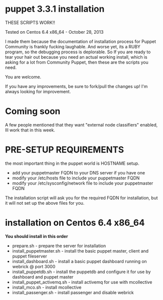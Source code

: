 puppet 3.3.1 installation
======

THESE SCRIPTS WORK!!

Tested on Centos 6.4 x86_64 - October 28, 2013

I made them because the documentation of installation process for Puppet Community is frankly fucking laughable. 
And worse yet, its a RUBY program, so the debugging process is deplorable. So If you are ready to tear your hair 
out because you need an actual working install, which is asking for a lot from Community Puppet, then these 
are the scripts you need.

You are welcome.

If you have any improvements, be sure to fork/pull the changes up! I'm always looking for improvement.

Coming soon
======
A few people mentioned that they want "external node classifiers" enabled, Ill work that in this week.

PRE-SETUP REQUIREMENTS
======

the most important thing in the puppet world is HOSTNAME setup.

- add your puppetmaster FQDN to your DNS server if you have one
- modify your /etc/hosts file to include your puppetmaster FQDN
- modify your /etc/sysconfig/network file to include your puppetmaster FQDN

The installation script will ask you for the required FQDN for installation, but it will not set up
the above files for you.

installation on Centos 6.4 x86_64
======

**You should install in this order**

- prepare.sh                  - prepare the server for installation
- install_puppetmaster.sh     - install the basic puppet master, client and puppet fileserver
- install_dashboard.sh        - install a basic puppet dashboard running on webrick @ port 3000
- install_puppetdb.sh         - install the puppetdb and configure it for use by dashboard and puppet master
- install_puppet_activemq.sh  - install activemq for use with mcollective
- install_mco.sh              - install mcollective
- install_passenger.sh        - install passenger and disable webrick

